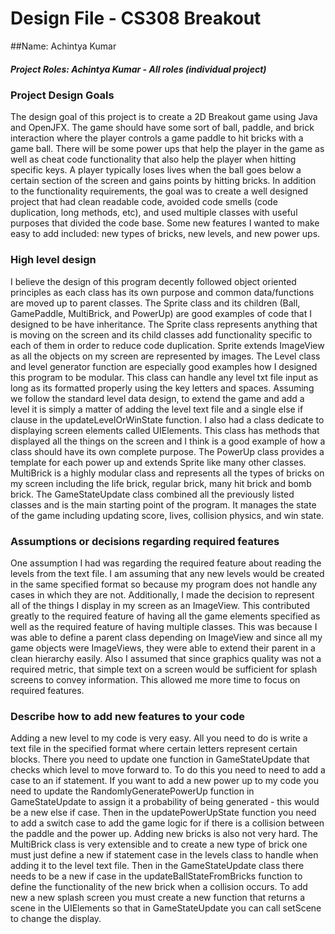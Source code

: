 # Design File - CS308 Breakout

##Name: Achintya Kumar

##### Project Roles: Achintya Kumar - All roles (individual project)

### Project Design Goals

The design goal of this project is to create a 2D Breakout game using Java and
OpenJFX. The game should have some sort of ball, paddle, and brick interaction
where the player controls a game paddle to hit bricks with a game ball. There
will be some power ups that help the player in the game as well as cheat code
functionality that also help the player when hitting specific keys. A player
typically loses lives when the ball goes below a certain section of the screen
and gains points by hitting bricks. In addition to the functionality requirements,
the goal was to create a well designed project that had clean readable code,
avoided code smells (code duplication, long methods, etc), and used multiple 
classes with useful purposes that divided the code base. Some new features 
I wanted to make easy to add included: new types of bricks, new levels, and 
new power ups. 

### High level design

I believe the design of this program decently followed object oriented principles
as each class has its own purpose and common data/functions are moved up to
parent classes. The Sprite class and its children (Ball, GamePaddle, MultiBrick, 
and PowerUp) are good examples of code that I designed to be have inheritance. 
The Sprite class represents anything that is moving on the screen and its child
classes add functionality specific to each of them in order to reduce code 
duplication. Sprite extends ImageView as all the objects on my screen are 
represented by images. The Level class and level generator function are 
especially good examples how I designed this program to be modular. This 
class can handle any level txt file input as long as its formatted properly 
using the key letters and spaces. Assuming we follow the standard level data 
design, to extend the game and add a level it is simply a matter of adding 
the level text file and a single else if clause in the updateLevelOrWinState
function. I also had a class dedicate to displaying screen elements called
UIElements. This class has methods that displayed all the things on the 
screen and I think is a good example of how a class should have its own
complete purpose. The PowerUp class provides a template for each power up
and extends Sprite like many other classes. MultiBrick is a highly modular
class and represents all the types of bricks on my screen including the 
life brick, regular brick, many hit brick and bomb brick. The GameStateUpdate
class combined all the previously listed classes and is the main starting
point of the program. It manages the state of the game including updating
score, lives, collision physics, and win state.

### Assumptions or decisions regarding required features

One assumption I had was regarding the required feature about reading the 
levels from the text file. I am assuming that any new levels would be created
in the same specified format so because my program does not handle any cases
in which they are not. Additionally, I made the decision to represent all
of the things I display in my screen as an ImageView. This contributed greatly
to the required feature of having all the game elements specified as well as
the required feature of having multiple classes. This was because I was able
to define a parent class depending on ImageView and since all my game objects
were ImageViews, they were able to extend their parent in a clean hierarchy
easily. Also I assumed that since graphics quality was not a required metric,
that simple text on a screen would be sufficient for splash screens to convey
information. This allowed me more time to focus on required features.

### Describe how to add new features to your code

Adding a new level to my code is very easy. All you need to do is write
a text file in the specified format where certain letters represent certain
blocks. There you need to update one function in GameStateUpdate that checks
which level to move forward to. To do this you need to need to add a case to 
an if statement. If you want to add a new power up to my code you need to
update the RandomlyGeneratePowerUp function in GameStateUpdate to assign it
a probability of being generated - this would be a new else if case. Then
in the updatePowerUpState function you need to add a switch case to add the
game logic for if there is a collision between the paddle and the power up.
Adding new bricks is also not very hard. The MultiBrick class is very extensible
and to create a new type of brick one must just define a new if statement case
in the levels class to handle when adding it to the level text file. Then
in the GameStateUpdate class there needs to be a new if case in the 
updateBallStateFromBricks function to define the functionality of the new brick
when a collision occurs. To add new a new splash screen you must create a new 
function that returns a scene in the UIElements so that in GameStateUpdate
you can call setScene to change the display. 